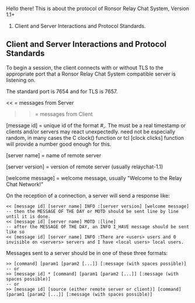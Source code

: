 Hello there! This is about the protocol of Ronsor Relay Chat System, Version 1.1+

1. Client and Server Interactions and Protocol Standards.

## Client and Server Interactions and Protocol Standards

To begin a session, the client connects with or without TLS to the appropriate
port that a Ronsor Relay Chat System compatible server is listening on.

The standard port is 7654 and for TLS is 7657.

<< = messages from Server

>> = messages from Client

[message id] = unique id of the format #<random number>,<unix timestamp>. The
<unix timestamp> must be a real timestamp or clients and/or servers may react
unexpectedly. <random number> need not be especially random, in many cases
the C clock() function or tcl [clock clicks] function will provide a number
good enough for this.

[server name] = name of remote server

[server version] = version of remote server (usually relaychat-1.1)

[welcome message] = welcome message, usually "Welcome to the Relay Chat Network!"

On the reception of a connection, a server will send a response like:

    << [message id] [server name] INFO :[server version] [welcome message]
    -- then the MESSAGE OF THE DAY or MOTD should be sent line by line until it is done.
    << [message id] [server name] MOTD :[line]
    -- after the MESSAGE OF THE DAY, an INFO I_HAVE message should be sent like so
    << [message id] [server name] INFO :There are <users> users and 0 invisible on <servers> servers and I have <local users> local users.

Messages sent to a server should be in one of these three formats:

    >> [command] [param1 [param2 [...]] [:message (with spaces possible)]
    -- or
    >> [message id] * [command] [param1 [param2 [...]] [:message (with spaces possible)]
    -- or
    >> [message id] [source (either remote server or client)] [command] [param1 [param2 [...]] [:message (with spaces possible)]


